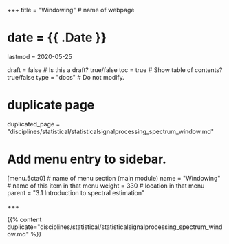 +++
title = "Windowing"         # name of webpage

# date = {{ .Date }}
lastmod = 2020-05-25

draft = false  # Is this a draft? true/false
toc = true  # Show table of contents? true/false
type = "docs"  # Do not modify.

# duplicate page

duplicated_page = "disciplines/statistical/statisticalsignalprocessing_spectrum_window.md"

# Add menu entry to sidebar.

[menu.5cta0]                       # name of menu section (main module)
  name = "Windowing"        # name of this item in that menu
  weight = 330                          # location in that menu
  parent = "3.1 Introduction to spectral estimation"



+++

{{% content duplicate="disciplines/statistical/statisticalsignalprocessing_spectrum_window.md" %}}

